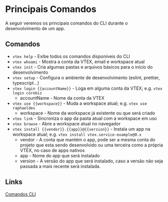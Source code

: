 # Principais Comandos
A seguir veremos os principais comandos do CLI durante o desenvolvimento de um app.

## Comandos
* `vtex help` - Exibe todos os comandos disponíveis do CLI
* `vtex whoami` - Mostra a conta da VTEX, email e workspace atual
* `vtex init` - Cria algumas pastas e arquivos básicos para o início do desenvolvimento
* `vtex setup` - Configura o ambiente de desenvolvimento (eslint, prettier, typescript...)
* `vtex login {{accountName}}` - Loga em alguma conta da VTEX; e.g. `vtex login corebiz`
  * accountName - Nome da conta da VTEX
* `vtex use {{workspace}}` - Muda a workspace atual; e.g. `vtex use raphaeldev`
  * workspace - Nome da workspace já existente ou que será criado
* `vtex link` - Sincroniza o app da pasta atual com a workspace em uso
* `vtex browse` - Abre a workspace atual no navegador
* `vtex install {{vendor}}.{{app}}@{{version}}` - Instala um app na workspace atual; e.g. `vtex install vtex.service-example@0.x`
  * vendor - A conta que mantém o app, pode ser a mesma conta do projeto que esta sendo desenvolvido ou uma terceira como a própria VTEX, no caso de apps nativos
  * app - Nome do app que será instalado
  * version - A versão do app que será instalado, caso a versão não seja passada a mais recente será instalada.
  
## Links
[Comandos CLI](https://developers.vtex.com/vtex-developer-docs/docs/vtex-io-documentation-vtex-io-cli-command-reference)